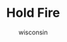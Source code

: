 ---
media: "images/rounds/round_4_2/hold_fire.png"
media_type: image
title: Hold Fire
author: [wisconsin]
desc: Soviet Lieutenant Lev Arkhipov instructs Driver Nikolai Rubakov to hold fire after reducing NT colonist Bob Vecero to viscera.
---